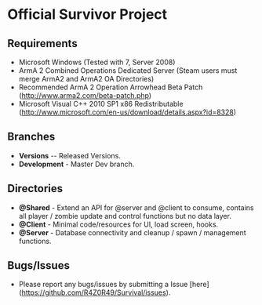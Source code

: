 Official Survivor Project
==================================

Requirements
------------

 - Microsoft Windows (Tested with 7, Server 2008)
 - ArmA 2 Combined Operations Dedicated Server (Steam users must merge ArmA2 and ArmA2 OA Directories)
 - Recommended ArmA 2 Operation Arrowhead Beta Patch (http://www.arma2.com/beta-patch.php)
 - Microsoft Visual C++ 2010 SP1 x86 Redistributable (http://www.microsoft.com/en-us/download/details.aspx?id=8328)
 
Branches
--------

- **Versions** -- Released Versions.
- **Development** - Master Dev branch.

Directories
-----------

- **@Shared** - Extend an API for @server and @client to consume, contains all player / zombie update and control functions but no data layer.
- **@Client** - Minimal code/resources for UI, load screen, hooks.
- **@Server** - Database connectivity and cleanup / spawn / management functions.


Bugs/Issues
-----------

- Please report any bugs/issues by submitting a Issue [here] (https://github.com/R4Z0R49/Survival/issues).
